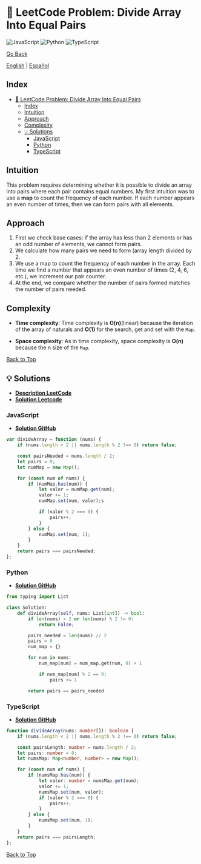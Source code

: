 # 🤔 LeetCode Problem: Divide Array Into Equal Pairs

![JavaScript](https://img.shields.io/badge/JavaScript-F7DF1E?logo=javascript&logoColor=black)
![Python](https://img.shields.io/badge/Python-3776AB?logo=python&logoColor=white)
![TypeScript](https://img.shields.io/badge/TypeScript-3178C6?logo=typescript&logoColor=white)

[Go Back](../README.md)

[English](./2206.DivideArrayIntoEqualPairs.md) | [Español](.2206.DivideArrayIntoEqualPairs-es.md)

## Index

- [🤔 LeetCode Problem: Divide Array Into Equal Pairs](#-leetcode-problem-divide-array-into-equal-pairs)
  - [Index](#index)
  - [Intuition](#intuition)
  - [Approach](#approach)
  - [Complexity](#complexity)
  - [💡 Solutions](#-solutions)
    - [JavaScript](#javascript)
    - [Python](#python)
    - [TypeScript](#typescript)

## Intuition

This problem requires determining whether it is possible to divide an array into pairs where each pair contains equal numbers. My first intuition was to use a **map** to count the frequency of each number. If each number appears an even number of times, then we can form pairs with all elements.

## Approach

1. First we check base cases: if the array has less than 2 elements or has an odd number of elements, we cannot form pairs.
2. We calculate how many pairs we need to form (array length divided by 2.
3. We use a map to count the frequency of each number in the array.
Each time we find a number that appears an even number of times (2, 4, 6, etc.), we increment our pair counter.
4. At the end, we compare whether the number of pairs formed matches the number of pairs needed.

## Complexity

- **Time complexity**:
Time complexity is **O(n)**(linear) because the iteration of the array of naturals and **O(1)** for the search, get and set with the `Map`.

- **Space complexity**:
As in time complexity, space complexity is **O(n)** because the n size of the `Map`.

[Back to Top](#index)

## 💡 Solutions

- **[Description LeetCode](https://leetcode.com/problems/divide-array-into-equal-pairs/description/)**
- **[Solution Leetcode](https://leetcode.com/problems/divide-array-into-equal-pairs/solutions/6548635/solution-by-danielpaez-dev-r53t/)**

### JavaScript

- **[Solution GitHub](../solutions/JavaScript/2206.DivideArrayIntoEqualPairs.js)**

```javascript
var divideArray = function (nums) {
    if (nums.length < 2 || nums.length % 2 !== 0) return false;

    const pairsNeeded = nums.length / 2;
    let pairs = 0;
    let numMap = new Map();

    for (const num of nums) {
        if (numMap.has(num)) {
            let valor = numMap.get(num);
            valor += 1;
            numMap.set(num, valor);s

            if (valor % 2 === 0) {
                pairs++;
            }
        } else {
            numMap.set(num, 1);
        }
    }
    return pairs === pairsNeeded;
};
```

### Python

- **[Solution GitHub](../solutions/Python/2206.DivideArrayIntoEqualPairs..py)**

```python
from typing import List

class Solution:
    def divideArray(self, nums: List[int]) -> bool:
        if len(nums) < 2 or len(nums) % 2 != 0:
            return False;

        pairs_needed = len(nums) // 2
        pairs = 0
        num_map = {}

        for num in nums:
            num_map[num] = num_map.get(num, 0) + 1

            if num_map[num] % 2 == 0:
                pairs += 1

        return pairs == pairs_needed

```

### TypeScript

- **[Solution GitHub](../solutions/TypeScript/2206.DivideArrayIntoEqualPairs.ts)**

```typescript
function divideArray(nums: number[]): boolean {
    if (nums.length < 2 || nums.length % 2 !== 0) return false;

    const pairsLength: number = nums.length / 2;
    let pairs: number = 0;
    let numsMap: Map<number, number> = new Map();

    for (const num of nums) {
        if (numsMap.has(num)) {
            let valor: number = numsMap.get(num);
            valor += 1;
            numsMap.set(num, valor);
            if (valor % 2 === 0) {
                pairs++;
            }
        } else {
            numsMap.set(num, 1);
        }
    }
    return pairs === pairsLength;
};
```

[Back to Top](#index)
